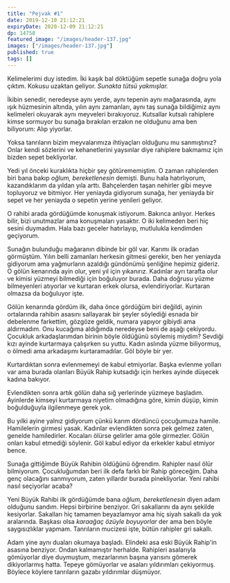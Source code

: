 ```yaml
---
title: "Pejvak #1"
date: 2019-12-10 21:12:21
expiryDate: 2020-12-09 21:12:21
dp: 14758
featured_image: "/images/header-137.jpg"
images: ["/images/header-137.jpg"]
published: true
tags: []
---
```




Kelimelerimi duy istedim. İki kaşık bal döktüğüm sepetle sunağa doğru yola çıktım. Kokusu uzaktan geliyor. *Sunakta tütsü yakmışlar.* 

İkibin senedir, neredeyse aynı yerde, aynı tepenin aynı mağarasında, aynı ışık hüzmesinin altında, yılın aynı zamanları, aynı taş sunağa bildiğimiz aynı kelimeleri okuyarak aynı meyveleri bırakıyoruz. Kutsallar kutsalı rahiplere kimse sormuyor bu sunağa bırakılan erzakın ne olduğunu ama ben biliyorum: Alıp yiyorlar. 

Yoksa tanrıların bizim meyvalarımıza ihtiyaçları olduğunu mu sanmıştınız? Onlar kendi sözlerini ve kehanetlerini yaysınlar diye rahiplere bakmamız için bizden sepet bekliyorlar. 

Yedi yıl önceki kuraklıkta hiçbir şey götürememiştim. O zaman rahiplerden biri bana bakıp *oğlum, bereketlenesin* demişti. Bunu hala hatırlıyorum, kazandıklarım da yıldan yıla arttı. Bahçelerden taşan nehirler gibi meyve topluyoruz ve bitmiyor. Her yeniayda gidiyorum sunağa, her yeniayda bir sepet ve her yeniayda o sepetin yerine yenileri geliyor. 

O rahibi arada gördüğümde konuşmak istiyorum. Bakınca anlıyor. Herkes bilir, bizi unutmazlar ama konuşmaları yasaktır. O iki kelimeden beri hiç sesini duymadım. Hala bazı geceler hatırlayıp, mutlulukla kendimden geçiyorum. 

Sunağın bulunduğu mağaranın dibinde bir göl var. Karımı ilk oradan görmüştüm. Yılın belli zamanları herkesin gitmesi gerekir, ben her yeniayda gidiyorum ama yağmurların azaldığı gündönümü şenliğine hepimiz gideriz. O gölün kenarında ayin olur, yeni yıl için yıkanırız. Kadınlar ayrı tarafta olur ve kimisi yüzmeyi bilmediği için boğuluyor burada. Daha doğrusu yüzme bilmeyenleri atıyorlar ve kurtaran erkek olursa, evlendiriyorlar. Kurtaran olmazsa da boğuluyor işte. 

Gölün kenarında gördüm ilk, daha önce gördüğüm biri değildi, ayinin ortalarında rahibin asasını sallayarak bir şeyler söylediği esnada bir debelenme farkettim, gözgöze geldik, numara yapıyor gibiydi ama aldırmadım. Onu kucağıma aldığımda neredeyse beni de aşağı çekiyordu. Çocukluk arkadaşlarımdan birinin böyle öldüğünü söylemiş miydim? Sevdiği kızı ayinde kurtarmaya çalışırken su yuttu. Kadın aslında yüzme biliyormuş, o ölmedi ama arkadaşımı kurtaramadılar. Göl böyle bir yer. 

Kurtardıktan sonra evlenmemeyi de kabul etmiyorlar. Başka evlenme yolları var ama burada olanları Büyük Rahip kutsadığı için herkes ayinde düşecek kadına bakıyor. 

Evlendikten sonra artık gölün daha sığ yerlerinde yüzmeye başladım. Ayinlerde kimseyi kurtarmaya niyetim olmadığına göre, kimin düşüp, kimin boğulduğuyla ilgilenmeye gerek yok. 

Bu yılki ayine yalnız gidiyorum çünkü karım dördüncü çocuğumuza hamile. Hamilelerin girmesi yasak. Kadınlar evlendikten sonra pek gelmez zaten, genelde hamiledirler. Kocaları ölürse gelirler ama göle girmezler. Gölün onları kabul etmediği söylenir. Göl kabul ediyor da erkekler kabul etmiyor bence. 

Sunağa gittiğimde Büyük Rahibin öldüğünü öğrendim. Rahipler nasıl ölür bilmiyorum. Çocukluğumdan beri ilk defa farklı bir Rahip göreceğim. Daha genç olacağını sanmıyorum, zaten yıllardır burada pinekliyorlar. Yeni rahibi nasıl seçiyorlar acaba?

Yeni Büyük Rahibi ilk gördüğümde bana *oğlum, bereketlenesin* diyen adam olduğunu sandım. Hepsi birbirine benziyor. Gri sakallarını da aynı şekilde kesiyorlar. Sakalları hiç tamamen beyazlamıyor ama hiç siyah sakallı da yok aralarında. Başkası olsa *karaağaç özüyle boyuyorlar* der ama ben böyle saygısızlıklar yapmam. Tanrıların mucizesi işte, bütün rahipler gri sakallı. 

Adam yine aynı duaları okumaya başladı. Elindeki asa eski Büyük Rahip'in asasına benziyor. Ondan kalmamıştır herhalde. Rahipleri asalarıyla gömüyorlar diye duymuştum, mezarlarının başına yarısını gömerek dikiyorlarmış hatta. Tepeye gömüyorlar ve asaları yıldırımları çekiyormuş. Böylece köylere tanrıların gazabı yıldırımlar düşmüyor. 

